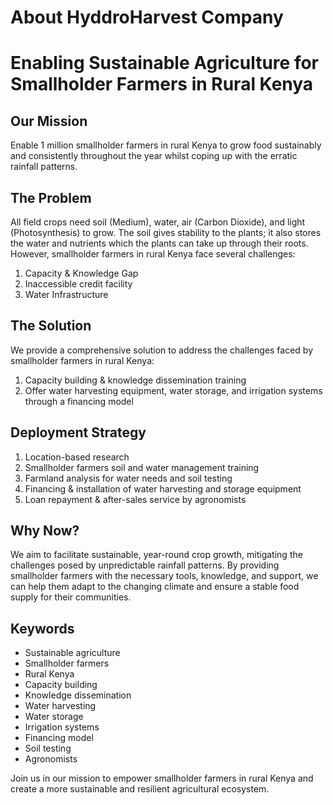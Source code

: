 # About HyddroHarvest Company

# Enabling Sustainable Agriculture for Smallholder Farmers in Rural Kenya

## Our Mission
Enable 1 million smallholder farmers in rural Kenya to grow food sustainably and consistently throughout the year whilst coping up with the erratic rainfall patterns.

## The Problem
All field crops need soil (Medium), water, air (Carbon Dioxide), and light (Photosynthesis) to grow. The soil gives stability to the plants; it also stores the water and nutrients which the plants can take up through their roots. However, smallholder farmers in rural Kenya face several challenges:

1. Capacity & Knowledge Gap
2. Inaccessible credit facility
3. Water Infrastructure

## The Solution
We provide a comprehensive solution to address the challenges faced by smallholder farmers in rural Kenya:

1. Capacity building & knowledge dissemination training
2. Offer water harvesting equipment, water storage, and irrigation systems through a financing model

## Deployment Strategy
1. Location-based research
2. Smallholder farmers soil and water management training
3. Farmland analysis for water needs and soil testing
4. Financing & installation of water harvesting and storage equipment
5. Loan repayment & after-sales service by agronomists

## Why Now?
We aim to facilitate sustainable, year-round crop growth, mitigating the challenges posed by unpredictable rainfall patterns. By providing smallholder farmers with the necessary tools, knowledge, and support, we can help them adapt to the changing climate and ensure a stable food supply for their communities.

## Keywords
- Sustainable agriculture
- Smallholder farmers
- Rural Kenya
- Capacity building
- Knowledge dissemination
- Water harvesting
- Water storage
- Irrigation systems
- Financing model
- Soil testing
- Agronomists

Join us in our mission to empower smallholder farmers in rural Kenya and create a more sustainable and resilient agricultural ecosystem.
